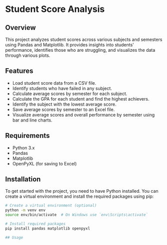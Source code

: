 # Student Score Analysis

## Overview
This project analyzes student scores across various subjects and semesters using Pandas and Matplotlib. It provides insights into students' performance, identifies those who are struggling, and visualizes the data through various plots.

## Features
- Load student score data from a CSV file.
- Identify students who have failed in any subject.
- Calculate average scores by semester for each subject.
- Calculate the GPA for each student and find the highest achievers.
- Identify the subject with the lowest average score.
- Save average scores by semester to an Excel file.
- Visualize average scores and overall performance by semester using bar and line charts.

## Requirements
- Python 3.x
- Pandas
- Matplotlib
- OpenPyXL (for saving to Excel)

## Installation
To get started with the project, you need to have Python installed. You can create a virtual environment and install the required packages using pip:

```bash
# Create a virtual environment (optional)
python -m venv env
source env/bin/activate  # On Windows use `env\Scripts\activate`

# Install required packages
pip install pandas matplotlib openpyxl

## Usage
